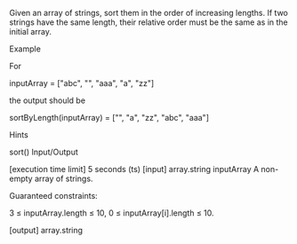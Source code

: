 Given an array of strings, sort them in the order of increasing lengths. If two strings have the same length, their relative order must be the same as in the initial array.

Example

For

inputArray = ["abc", "", "aaa", "a", "zz"]

the output should be

sortByLength(inputArray) = ["", "a", "zz", "abc", "aaa"]

Hints

sort()
Input/Output

[execution time limit] 5 seconds (ts)
[input] array.string inputArray
A non-empty array of strings.

Guaranteed constraints:

3 ≤ inputArray.length ≤ 10, 0 ≤ inputArray[i].length ≤ 10.

[output] array.string
